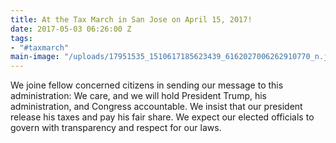 ```yaml
---
title: At the Tax March in San Jose on April 15, 2017!
date: 2017-05-03 06:26:00 Z
tags:
- "#taxmarch"
main-image: "/uploads/17951535_1510617185623439_6162027006262910770_n.jpg"
---
```


We joine fellow concerned citizens in sending our message to this administration: We care, and we will hold President Trump, his administration, and Congress accountable. We insist that our president release his taxes and pay his fair share. We expect our elected officials to govern with transparency and respect for our laws.